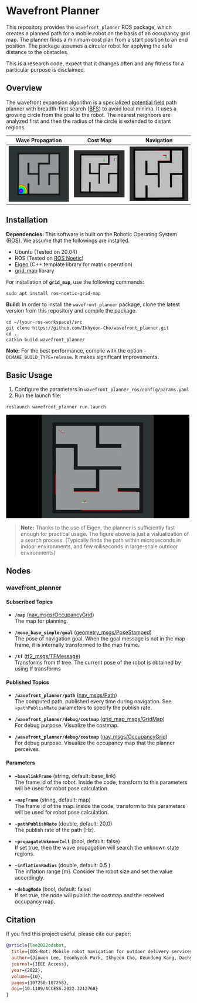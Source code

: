 # Wavefront Planner
This repository provides the `wavefront_planner` ROS package, which creates a planned path for a mobile robot on the basis of an occupancy grid map. The planner finds a minimum cost plan from a start position to an end position. The package assumes a circular robot for applying the safe distance to the obstacles.

This is a research code, expect that it changes often and any fitness for a particular purpose is disclaimed.
## Overview
The wavefront expansion algorithm is a specialized [potential field](https://en.wikipedia.org/wiki/Motion_planning#Artificial_potential_fields) path planner with breadth-first search ([BFS](https://en.wikipedia.org/wiki/Breadth-first_search)) to avoid local minima. It uses a growing circle from the goal to the robot. The nearest neighbors are analyzed first and then the radius of the circle is extended to distant regions.

Wave Propagation | Cost Map | Navigation
:---: | :---: | :---:
<img src="wavefront_planner/docs/wavefront_search.gif" width="250" /> | <img src="wavefront_planner/docs/costmap.gif" width="250" /> | <img src="wavefront_planner/docs/navigation.gif" width="250" /> |

## Installation
**Dependencies:** This software is built on the Robotic Operating System ([ROS](https://www.ros.org/)). We assume that the followings are installed.
- Ubuntu (Tested on 20.04) 
- ROS (Tested on [ROS Noetic](https://wiki.ros.org/noetic))
- [Eigen](https://eigen.tuxfamily.org/index.php?title=Main_Page) (C++ template library for matrix operation)
- [grid_map](https://github.com/ANYbotics/grid_map) library

For installation of **`grid_map`**, use the following commands:
```
sudo apt install ros-noetic-grid-map
```

**Build:** In order to install the `wavefront_planner` package, clone the latest version from this repository and compile the package.
  ```
  cd ~/{your-ros-workspace}/src
  git clone https://github.com/Ikhyeon-Cho/wavefront_planner.git
  cd ..
  catkin build wavefront_planner
  ```
**Note:** For the best performance, complie with the option `-DCMAKE_BUILD_TYPE=release`. It makes significant improvements.

## Basic Usage
1. Configure the parameters in `wavefront_planner_ros/config/params.yaml`
2. Run the launch file:
  ```
  roslaunch wavefront_planner run.launch
  ```

<img src="wavefront_planner/docs/wavefront_planning.gif" width="500" />

> **Note:** Thanks to the use of Eigen, the planner is sufficiently fast enough for practical usage. The figure above is just a vislualization of a search process. (Typically finds the path within microseconds in indoor environments, and few miliseconds in large-scale outdoor environments)

## Nodes
### wavefront_planner
#### Subscribed Topics
- **`/map`** ([nav_msgs/OccupancyGrid](https://docs.ros.org/en/noetic/api/nav_msgs/html/msg/OccupancyGrid.html)) <br>
The map for planning.

- **`/move_base_simple/goal`** ([geometry_msgs/PoseStamped](https://docs.ros.org/en/noetic/api/geometry_msgs/html/msg/PoseStamped.html)) <br>
The pose of navigation goal. When the goal message is not in the map frame, it is internally transformed to the map frame. 

- **`/tf`** ([tf2_msgs/TFMessage](https://docs.ros.org/en/jade/api/tf2_msgs/html/msg/TFMessage.html)) <br>
Transforms from tf tree. The current pose of the robot is obtained by using tf transforms

#### Published Topics
- **`/wavefront_planner/path`** ([nav_msgs/Path](https://docs.ros.org/en/noetic/api/nav_msgs/html/msg/Path.html)) <br>
The computed path, published every time during navigation. See `~pathPublishRate` parameters to specify the publish rate.

- **`/wavefront_planner/debug/costmap`** ([grid_map_msgs/GridMap](https://docs.ros.org/en/kinetic/api/grid_map_msgs/html/msg/GridMap.html)) <br>
For debug purpose. Visualize the costmap.

- **`/wavefront_planner/debug/costmap`** ([nav_msgs/OccupancyGrid](https://docs.ros.org/en/noetic/api/nav_msgs/html/msg/OccupancyGrid.html)) <br>
For debug purpose. Visualize the occupancy map that the planner perceives.


#### Parameters
- **`~baselinkFrame`** (string, default: base_link) <br>
    The frame id of the robot. Inside the code, transform to this parameters will be used for robot pose calculation.

- **`~mapFrame`** (string, default: map) <br>
    The frame id of the map. Inside the code, transform to this parameters will be used for robot pose calculation.

- **`~pathPublishRate`** (double, default: 20.0) <br>
    The publish rate of the path [Hz].

- **`~propagateUnknownCell`** (bool, default: false) <br>
    If set true, then the wave propagation will search the unknown state regions.

- **`~inflationRadius`** (double, default: 0.5 ) <br>
    The inflation range [m]. Consider the robot size and set the value accordingly.

- **`~debugMode`** (bool, default: false) <br>
    If set true, the node will publish the costmap and the received occupancy map.

## Citation
If you find this project useful, please cite our paper:

```bibtex
@article{lee2022odsbot,
  title={ODS-Bot: Mobile robot navigation for outdoor delivery services}, 
  author={Jinwon Lee, Geonhyeok Park, Ikhyeon Cho, Keundong Kang, Daehyun Pyo, Soohyun Cho, Minwoo Cho, and Woojin Chung},
  journal={IEEE Access}, 
  year={2022},
  volume={10},
  pages={107250-107258},
  doi={10.1109/ACCESS.2022.3212768}
}
```